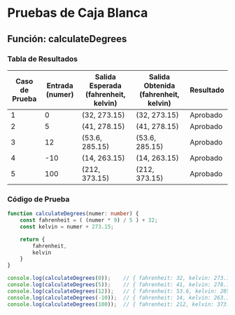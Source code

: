 # Pruebas de Caja Blanca

## Función: calculateDegrees

### Tabla de Resultados

| Caso de Prueba | Entrada (numer) | Salida Esperada (fahrenheit, kelvin) | Salida Obtenida (fahrenheit, kelvin) | Resultado |
|----------------|------------------|--------------------------------------|--------------------------------------|-----------|
| 1              | 0                | (32, 273.15)                         | (32, 273.15)                         | Aprobado  |
| 2              | 5                | (41, 278.15)                         | (41, 278.15)                         | Aprobado  |
| 3              | 12               | (53.6, 285.15)                       | (53.6, 285.15)                       | Aprobado  |
| 4              | -10              | (14, 263.15)                         | (14, 263.15)                         | Aprobado  |
| 5              | 100              | (212, 373.15)                        | (212, 373.15)                        | Aprobado  |

### Código de Prueba

```typescript
function calculateDegrees(numer: number) {
    const fahrenheit = ( (numer * 9) / 5 ) + 32;
    const kelvin = numer + 273.15;

    return {
        fahrenheit,
        kelvin
    }
}

console.log(calculateDegrees(0));    // { fahrenheit: 32, kelvin: 273.15 }
console.log(calculateDegrees(5));    // { fahrenheit: 41, kelvin: 278.15 }
console.log(calculateDegrees(12));   // { fahrenheit: 53.6, kelvin: 285.15 }
console.log(calculateDegrees(-10));  // { fahrenheit: 14, kelvin: 263.15 }
console.log(calculateDegrees(100));  // { fahrenheit: 212, kelvin: 373.15 }